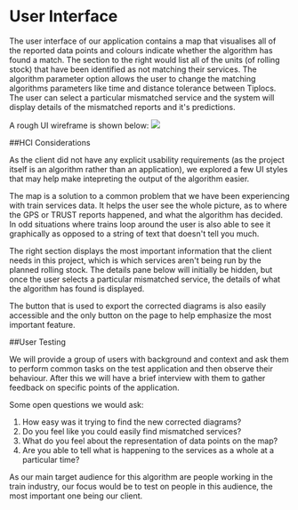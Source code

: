 # User Interface

The user interface of our application contains a map that visualises all of the reported data points and colours indicate whether the algorithm has found a match. The section to the right would list all of the units (of rolling stock) that have been identified as not matching their services. The algorithm parameter option allows the user to change the matching algorithms parameters like time and distance tolerance between Tiplocs. The user can select a particular mismatched service and the system will display details of the mismatched reports and it's predictions.

A rough UI wireframe is shown below:
<img src="{{ site.baseurl }}/assets/photos/UI.png">

##HCI Considerations

As the client did not have any explicit usability requirements (as the project itself is an algorithm rather than an application), we explored a few UI styles that may help make intepreting the output of the algorithm easier. 

The map is a solution to a common problem that we have been experiencing with train services data. It helps the user see the whole picture, as to where the GPS or TRUST reports happened, and what the algorithm has decided. In odd situations where trains loop around the user is also able to see it graphically as opposed to a string of text that doesn't tell you much. 

The right section displays the most important information that the client needs in this project, which is which services aren't being run by the planned rolling stock. The details pane below will initially be hidden, but once the user selects a particular mismatched service, the details of what the algorithm has found is displayed.

The button that is used to export the corrected diagrams is also easily accessible and the only button on the page to help emphasize the most important feature.

##User Testing

We will provide a group of users with background and context and ask them to perform common tasks on the test application and then observe their behaviour. After this we will have a brief interview with them to gather feedback on specific points of the application. 

Some open questions we would ask:

1. How easy was it trying to find the new corrected diagrams?
2. Do you feel like you could easily find mismatched services?
3. What do you feel about the representation of data points on the map?
4. Are you able to tell what is happening to the services as a whole at a particular time?

As our main target audience for this algorithm are people working in the train industry, our focus would be to test on people in this audience, the most important one being our client.


